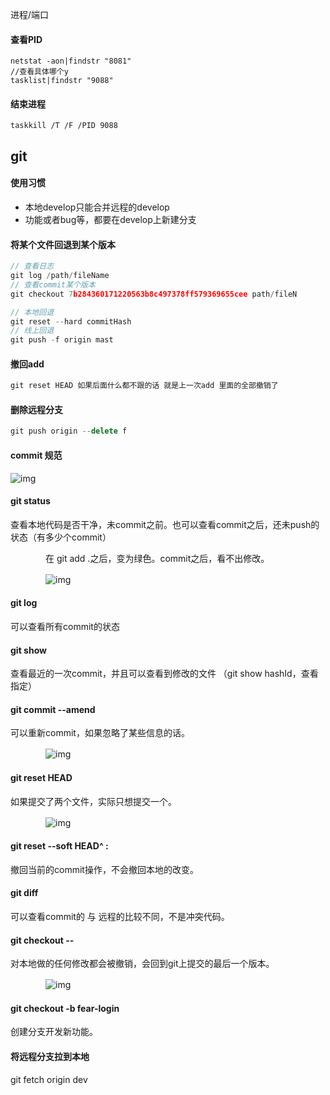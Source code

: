 进程/端口

#### 查看PID

```
netstat -aon|findstr "8081"
//查看具体哪个y
tasklist|findstr "9088"
```

#### 结束进程

```
taskkill /T /F /PID 9088 
```

## git

#### 使用习惯

* 本地develop只能合并远程的develop
* 功能或者bug等，都要在develop上新建分支

#### 将某个文件回退到某个版本

```js
// 查看日志
git log /path/fileName
// 查看commit某个版本
git checkout 7b284360171220563b8c497378ff579369655cee path/fileN

// 本地回退
git reset --hard commitHash
// 线上回退
git push -f origin mast
```

#### 撤回add

```js
git reset HEAD 如果后面什么都不跟的话 就是上一次add 里面的全部撤销了 
```

#### 删除远程分支

```js
git push origin --delete f
```

#### commit 规范



![img](https://img2020.cnblogs.com/blog/2097780/202011/2097780-20201102201259796-600745321.png)







#### git status

查看本地代码是否干净，未commit之前。也可以查看commit之后，还未push的状态（有多少个commit）

　　　　在 git add .之后，变为绿色。commit之后，看不出修改。

　　　　![img](https://img2020.cnblogs.com/blog/2097780/202012/2097780-20201222094119342-1741048868.png)

 

#### git log

可以查看所有commit的状态 

#### git show

查看最近的一次commit，并且可以查看到修改的文件 （git show hashId，查看指定）

#### git commit --amend

可以重新commit，如果忽略了某些信息的话。

　　　　![img](https://img2020.cnblogs.com/blog/2097780/202012/2097780-20201222095354588-1956984737.png)

 

 

#### git reset HEAD <file> 

 如果提交了两个文件，实际只想提交一个。

　　　　![img](https://img2020.cnblogs.com/blog/2097780/202012/2097780-20201222095821708-1911481341.png)

 

 

####  git reset --soft HEAD^ :

撤回当前的commit操作，不会撤回本地的改变。

####  git diff

可以查看commit的 与 远程的比较不同，不是冲突代码。

####  git checkout -- <file>

 对本地做的任何修改都会被撤销，会回到git上提交的最后一个版本。

　　　　![img](https://img2020.cnblogs.com/blog/2097780/202012/2097780-20201222100203204-1254904140.png)

 

 

####  git checkout -b fear-login

创建分支开发新功能。



####   将远程分支拉到本地

git fetch origin dev




